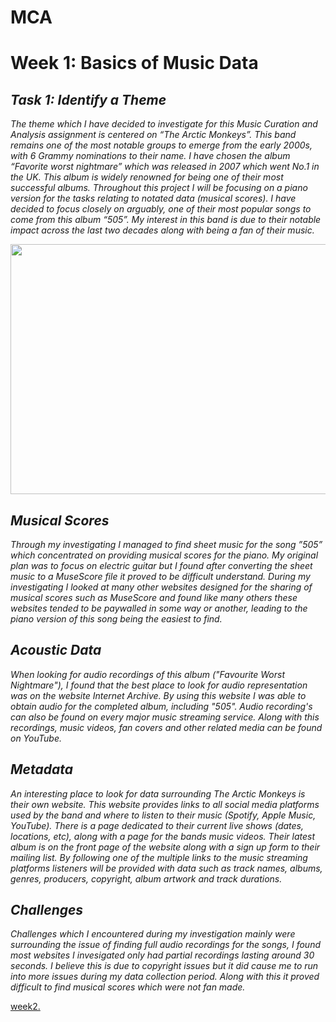 # MCA
# Week 1: Basics of Music Data
## *Task 1: Identify a Theme* #
*The theme which I have decided to investigate for this Music Curation and Analysis assignment is centered on “The Arctic Monkeys”. This band remains one of the most notable groups to emerge from the early 2000s, with 6 Grammy nominations to their name. I have chosen the album “Favorite worst nightmare” which was released in 2007 which went No.1 in the UK. This album is widely renowned for being one of their most successful albums. Throughout this project I will be focusing on a piano version for the tasks relating to notated data (musical scores). I have decided to focus closely on arguably, one of their most popular songs to come from this album “505”. My interest in this band is due to their notable impact across the last two decades along with being a fan of their music.*

<p align="center">
<img src="https://github.com/emmahendry/MCA-2023/assets/145599857/2eefb371-a398-46b2-9dc0-bb1545465bb2" width="700" height="400">
</p>

## *Musical Scores*

*Through my investigating I managed to find sheet music for the song ”505” which concentrated on providing musical scores for the piano. My original plan was to focus on electric guitar but I found after converting the sheet music to a MuseScore file it proved to be difficult understand. During my investigating I looked at many other websites designed for the sharing of musical scores such as MuseScore and found like many others these websites tended to be paywalled in some way or another, leading to the piano version of this song being the easiest to find.*  

## *Acoustic Data*

*When looking for audio recordings of this album ("Favourite Worst Nightmare"), I found that the best place to look for audio representation was on the website Internet Archive. By using this website I was able to obtain audio for the completed album, including "505". Audio recording's can also be found on every major music streaming service. Along with this recordings, music videos, fan covers and other related media can be found on YouTube.*

## *Metadata*

*An interesting place to look for data surrounding The Arctic Monkeys is their own website. This website provides links to all social media platforms used by the band and where to listen to their music (Spotify, Apple Music, YouTube). There is a page dedicated to their current live shows (dates, locations, etc), along with a page for the bands music videos. Their latest album is on the front page of the website along with a sign up form to their mailing list. By following one of the multiple links to the music streaming platforms listeners will be provided with data such as track names, albums, genres, producers, copyright, album artwork and track durations.* 

## *Challenges*

*Challenges which I encountered during my investigation mainly were surrounding the issue of finding full audio recordings for the songs, I found most websites I invesigated only had partial recordings lasting around 30 seconds. I believe this is due to copyright issues but it did cause me to run into more issues during my data collection period. Along with this it proved difficult to find musical scores which were not fan made.* 

[week2.](week2.md) 
